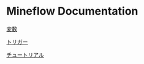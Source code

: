 # Mineflow Documentation

[変数](/variable/about.md)  

[トリガー](/trigger/command.md)  

[チュートリアル](/tutorial/tutorial.md)  
